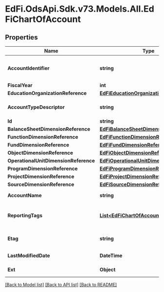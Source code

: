 # EdFi.OdsApi.Sdk.v73.Models.All.EdFiChartOfAccount

## Properties

Name | Type | Description | Notes
------------ | ------------- | ------------- | -------------
**AccountIdentifier** | **string** | SEA populated code value for the valid combination of account dimensions under which financials are reported. | 
**FiscalYear** | **int** | The fiscal year for the account | 
**EducationOrganizationReference** | [**EdFiEducationOrganizationReference**](EdFiEducationOrganizationReference.md) |  | 
**AccountTypeDescriptor** | **string** | The type of account used in accounting such as revenue, expenditure, or balance sheet. | 
**Id** | **string** |  | [optional] 
**BalanceSheetDimensionReference** | [**EdFiBalanceSheetDimensionReference**](EdFiBalanceSheetDimensionReference.md) |  | [optional] 
**FunctionDimensionReference** | [**EdFiFunctionDimensionReference**](EdFiFunctionDimensionReference.md) |  | [optional] 
**FundDimensionReference** | [**EdFiFundDimensionReference**](EdFiFundDimensionReference.md) |  | [optional] 
**ObjectDimensionReference** | [**EdFiObjectDimensionReference**](EdFiObjectDimensionReference.md) |  | [optional] 
**OperationalUnitDimensionReference** | [**EdFiOperationalUnitDimensionReference**](EdFiOperationalUnitDimensionReference.md) |  | [optional] 
**ProgramDimensionReference** | [**EdFiProgramDimensionReference**](EdFiProgramDimensionReference.md) |  | [optional] 
**ProjectDimensionReference** | [**EdFiProjectDimensionReference**](EdFiProjectDimensionReference.md) |  | [optional] 
**SourceDimensionReference** | [**EdFiSourceDimensionReference**](EdFiSourceDimensionReference.md) |  | [optional] 
**AccountName** | **string** | A descriptive name for the account. | [optional] 
**ReportingTags** | [**List&lt;EdFiChartOfAccountReportingTag&gt;**](EdFiChartOfAccountReportingTag.md) | An unordered collection of chartOfAccountReportingTags. Optional tag for accountability reporting. | [optional] 
**Etag** | **string** | A unique system-generated value that identifies the version of the resource. | [optional] 
**LastModifiedDate** | **DateTime** | The date and time the resource was last modified. | [optional] 
**Ext** | **Object** | Extensions to the ChartOfAccount entity. | [optional] 

[[Back to Model list]](../../README.md#documentation-for-models) [[Back to API list]](../../README.md#documentation-for-api-endpoints) [[Back to README]](../../README.md)

